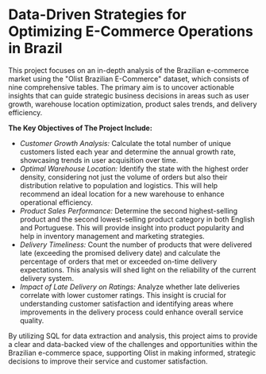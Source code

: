 # Data-Driven Strategies for Optimizing E-Commerce Operations in Brazil
This project focuses on an in-depth analysis of the Brazilian e-commerce market using the "Olist Brazilian E-Commerce" dataset, which consists of nine comprehensive tables. The primary aim is to uncover actionable insights that can guide strategic business decisions in areas such as user growth, warehouse location optimization, product sales trends, and delivery efficiency.

**The Key Objectives of The Project Include:**
- *Customer Growth Analysis:* Calculate the total number of unique customers listed each year and determine the annual growth rate, showcasing trends in user acquisition over time.
- *Optimal Warehouse Location:* Identify the state with the highest order density, considering not just the volume of orders but also their distribution relative to population and logistics. This will help recommend an ideal location for a new warehouse to enhance operational efficiency.
- *Product Sales Performance:* Determine the second highest-selling product and the second lowest-selling product category in both English and Portuguese. This will provide insight into product popularity and help in inventory management and marketing strategies.
- *Delivery Timeliness:* Count the number of products that were delivered late (exceeding the promised delivery date) and calculate the percentage of orders that met or exceeded on-time delivery expectations. This analysis will shed light on the reliability of the current delivery system.
- *Impact of Late Delivery on Ratings:* Analyze whether late deliveries correlate with lower customer ratings. This insight is crucial for understanding customer satisfaction and identifying areas where improvements in the delivery process could enhance overall service quality.

By utilizing SQL for data extraction and analysis, this project aims to provide a clear and data-backed view of the challenges and opportunities within the Brazilian e-commerce space, supporting Olist in making informed, strategic decisions to improve their service and customer satisfaction.

